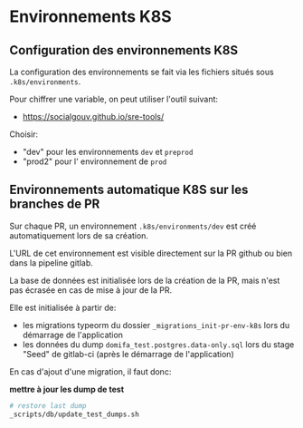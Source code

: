 # Environnements K8S

## Configuration des environnements K8S

La configuration des environnements se fait via les fichiers situés sous `.k8s/environments`.

Pour chiffrer une variable, on peut utiliser l'outil suivant:

- <https://socialgouv.github.io/sre-tools/>

Choisir:
- "dev" pour les environnements `dev` et `preprod`
- "prod2" pour l' environnement de `prod`

## Environnements automatique K8S sur les branches de PR

Sur chaque PR, un environnement `.k8s/environments/dev` est créé automatiquement lors de sa création.

L'URL de cet environnement est visible directement sur la PR github ou bien dans la pipeline gitlab.

La base de données est initialisée lors de la création de la PR, mais n'est pas écrasée en cas de mise à jour de la PR.

Elle est initialisée à partir de:

- les migrations typeorm du dossier `_migrations_init-pr-env-k8s` lors du démarrage de l'application
- les données du dump `domifa_test.postgres.data-only.sql` lors du stage "Seed" de gitlab-ci (après le démarrage de l'application)

En cas d'ajout d'une migration, il faut donc:

**mettre à jour les dump de test**

```bash
# restore last dump
_scripts/db/update_test_dumps.sh
```
